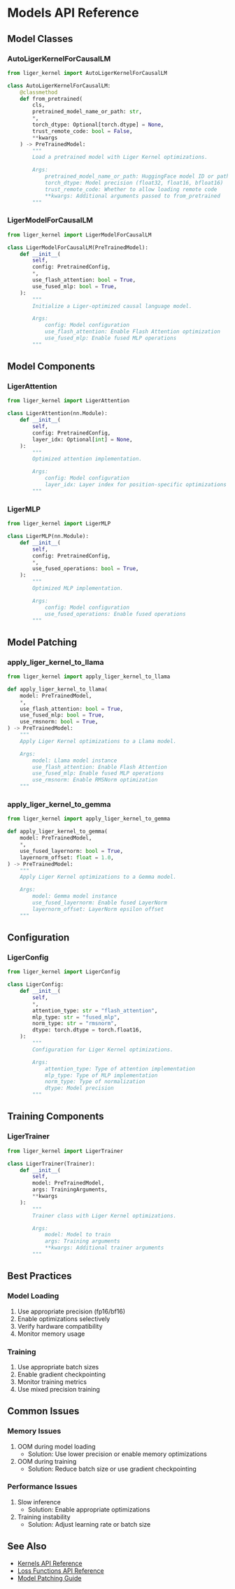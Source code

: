 # Models API Reference

## Model Classes


### AutoLigerKernelForCausalLM
```python
from liger_kernel import AutoLigerKernelForCausalLM

class AutoLigerKernelForCausalLM:
    @classmethod
    def from_pretrained(
        cls,
        pretrained_model_name_or_path: str,
        *,
        torch_dtype: Optional[torch.dtype] = None,
        trust_remote_code: bool = False,
        **kwargs
    ) -> PreTrainedModel:
        """
        Load a pretrained model with Liger Kernel optimizations.

        Args:
            pretrained_model_name_or_path: HuggingFace model ID or path
            torch_dtype: Model precision (float32, float16, bfloat16)
            trust_remote_code: Whether to allow loading remote code
            **kwargs: Additional arguments passed to from_pretrained
        """
```

### LigerModelForCausalLM
```python
from liger_kernel import LigerModelForCausalLM

class LigerModelForCausalLM(PreTrainedModel):
    def __init__(
        self,
        config: PretrainedConfig,
        *,
        use_flash_attention: bool = True,
        use_fused_mlp: bool = True,
    ):
        """
        Initialize a Liger-optimized causal language model.

        Args:
            config: Model configuration
            use_flash_attention: Enable Flash Attention optimization
            use_fused_mlp: Enable fused MLP operations
        """
```

## Model Components

### LigerAttention
```python
from liger_kernel import LigerAttention

class LigerAttention(nn.Module):
    def __init__(
        self,
        config: PretrainedConfig,
        layer_idx: Optional[int] = None,
    ):
        """
        Optimized attention implementation.

        Args:
            config: Model configuration
            layer_idx: Layer index for position-specific optimizations
        """
```

### LigerMLP
```python
from liger_kernel import LigerMLP

class LigerMLP(nn.Module):
    def __init__(
        self,
        config: PretrainedConfig,
        *,
        use_fused_operations: bool = True,
    ):
        """
        Optimized MLP implementation.

        Args:
            config: Model configuration
            use_fused_operations: Enable fused operations
        """
```

## Model Patching

### apply_liger_kernel_to_llama
```python
from liger_kernel import apply_liger_kernel_to_llama

def apply_liger_kernel_to_llama(
    model: PreTrainedModel,
    *,
    use_flash_attention: bool = True,
    use_fused_mlp: bool = True,
    use_rmsnorm: bool = True,
) -> PreTrainedModel:
    """
    Apply Liger Kernel optimizations to a Llama model.

    Args:
        model: Llama model instance
        use_flash_attention: Enable Flash Attention
        use_fused_mlp: Enable fused MLP operations
        use_rmsnorm: Enable RMSNorm optimization
    """
```

### apply_liger_kernel_to_gemma
```python
from liger_kernel import apply_liger_kernel_to_gemma

def apply_liger_kernel_to_gemma(
    model: PreTrainedModel,
    *,
    use_fused_layernorm: bool = True,
    layernorm_offset: float = 1.0,
) -> PreTrainedModel:
    """
    Apply Liger Kernel optimizations to a Gemma model.

    Args:
        model: Gemma model instance
        use_fused_layernorm: Enable fused LayerNorm
        layernorm_offset: LayerNorm epsilon offset
    """
```

## Configuration

### LigerConfig
```python
from liger_kernel import LigerConfig

class LigerConfig:
    def __init__(
        self,
        *,
        attention_type: str = "flash_attention",
        mlp_type: str = "fused_mlp",
        norm_type: str = "rmsnorm",
        dtype: torch.dtype = torch.float16,
    ):
        """
        Configuration for Liger Kernel optimizations.

        Args:
            attention_type: Type of attention implementation
            mlp_type: Type of MLP implementation
            norm_type: Type of normalization
            dtype: Model precision
        """
```

## Training Components

### LigerTrainer
```python
from liger_kernel import LigerTrainer

class LigerTrainer(Trainer):
    def __init__(
        self,
        model: PreTrainedModel,
        args: TrainingArguments,
        **kwargs
    ):
        """
        Trainer class with Liger Kernel optimizations.

        Args:
            model: Model to train
            args: Training arguments
            **kwargs: Additional trainer arguments
        """
```

## Best Practices

### Model Loading
1. Use appropriate precision (fp16/bf16)
2. Enable optimizations selectively
3. Verify hardware compatibility
4. Monitor memory usage

### Training
1. Use appropriate batch sizes
2. Enable gradient checkpointing
3. Monitor training metrics
4. Use mixed precision training

## Common Issues

### Memory Issues
1. OOM during model loading
   - Solution: Use lower precision or enable memory optimizations
2. OOM during training
   - Solution: Reduce batch size or use gradient checkpointing

### Performance Issues
1. Slow inference
   - Solution: Enable appropriate optimizations
2. Training instability
   - Solution: Adjust learning rate or batch size

## See Also
- [Kernels API Reference](kernels.md)
- [Loss Functions API Reference](losses.md)
- [Model Patching Guide](../guides/model-patching.md)
